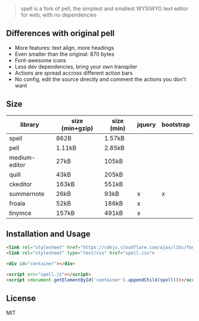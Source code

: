 > spell is a fork of pell, the simplest and smallest WYSIWYG text editor for web, with no dependencies

## Differences with original pell

<ul>
	<li>More features: text align, more headings</li>
	<li>Even smaller than the original: 870 bytes</li>
	<li>Font-awesome icons</li>
	<li>Less dev dependencies, bring your own transpiler</li>
	<li>Actions are spread accross different action bars</li>
	<li>No config, edit the source directly and comment the actions you don't want</li>
</ul>

## Size

| library       | size (min+gzip) | size (min) | jquery | bootstrap |
|---------------|-----------------|------------|--------|-----------|
| spell         | 862B            | 1.57kB     |        |           |
| pell          | 1.11kB          | 2.85kB     |        |           |
| medium-editor | 27kB            | 105kB      |        |           |
| quill         | 43kB            | 205kB      |        |           |
| ckeditor      | 163kB           | 551kB      |        |           |
| summernote    | 26kB            | 93kB       | x      | x         |
| froala        | 52kB            | 186kB      | x      |           |
| tinymce       | 157kB           | 491kB      | x      |           |

## Installation and Usage

```html
<link rel="stylesheet" href="https://cdnjs.cloudflare.com/ajax/libs/font-awesome/4.7.0/css/font-awesome.css">
<link rel="stylesheet" type="text/css" href="spell.css">

<div id="container"></div>

<script src="spell.js"></script>
<script >document.getElementById('container').appendChild(spell())</script>
```

## License

MIT

